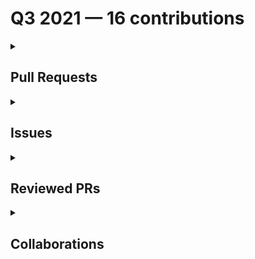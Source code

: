 # Q3 2021 — 16 contributions

<details>
  <summary><h2>Pull Requests</h2></summary>
<table style='width:100%; table-layout:fixed;'>
  <thead>
    <tr>
      <th style='width:5%;'>No.</th>
      <th style='width:20%;'>Project Name</th>
      <th style='width:20%;'>Title</th>
      <th style='width:35%;'>Description</th>
      <th style='width:20%;'>Date</th>
    </tr>
  </thead>
  <tbody>
    <tr>
      <td>1.</td>
      <td>Virtual-Coffee/virtualcoffee.io</td>
      <td><a href='https://github.com/Virtual-Coffee/virtualcoffee.io/pull/348'>Fix typo for YouTube link's markdown</a></td>
      <td>## Linked Issue

- closes #347 

## Description

Fix the YouTube link's markdown

## Methodology

</td>
      <td>2021-09-27</td>
    </tr>
    <tr>
      <td>2.</td>
      <td>Virtual-Coffee/VC-Community-Docs</td>
      <td><a href='https://github.com/Virtual-Coffee/VC-Community-Docs/pull/203'>Add tips to onboard volunteer notetaker</a></td>
      <td>As per @BekahHW's experience & thread on Slack about onboarding volunteer notetakers.

I suggest adding tips for the room leaders on how to onboard a volunteer notetaker while giving the intro.
</td>
      <td>2021-09-13</td>
    </tr>
    <tr>
      <td>3.</td>
      <td>Virtual-Coffee/virtualcoffee.io</td>
      <td><a href='https://github.com/Virtual-Coffee/virtualcoffee.io/pull/336'>Feature/add guide for VC prospective members</a></td>
      <td>## Linked Issue

#311 

## Description

Create and add the guide to joining VC for prospective/new members.

## Methodology



</td>
      <td>2021-09-11</td>
    </tr>
    <tr>
      <td>4.</td>
      <td>Virtual-Coffee/virtualcoffee.io</td>
      <td><a href='https://github.com/Virtual-Coffee/virtualcoffee.io/pull/325'>Add September newsletter</a></td>
      <td>## Linked Issue

#323 

## Description

Add September 2021 newsletter

## Methodology


</td>
      <td>2021-09-06</td>
    </tr>
    <tr>
      <td>5.</td>
      <td>adiati98/vue-temperature-converter</td>
      <td><a href='https://github.com/adiati98/vue-temperature-converter/pull/6'>Change button font size</a></td>
      <td>No description provided.</td>
      <td>2021-08-31</td>
    </tr>
    <tr>
      <td>6.</td>
      <td>adiati98/vue-temperature-converter</td>
      <td><a href='https://github.com/adiati98/vue-temperature-converter/pull/5'>Add Footer component, Add styling</a></td>
      <td>No description provided.</td>
      <td>2021-08-31</td>
    </tr>
    <tr>
      <td>7.</td>
      <td>Virtual-Coffee/virtualcoffee.io</td>
      <td><a href='https://github.com/Virtual-Coffee/virtualcoffee.io/pull/291'>Add August newsletter</a></td>
      <td>## Linked Issue

#282 

## Description

Add August 2021 newsletter

## Methodology



</td>
      <td>2021-08-12</td>
    </tr>
    <tr>
      <td>8.</td>
      <td>adiati98/vue-temperature-converter</td>
      <td><a href='https://github.com/adiati98/vue-temperature-converter/pull/4'>Add setTimeout method</a></td>
      <td>No description provided.</td>
      <td>2021-07-14</td>
    </tr>
    <tr>
      <td>9.</td>
      <td>adiati98/vue-temperature-converter</td>
      <td><a href='https://github.com/adiati98/vue-temperature-converter/pull/3'>Change SVG size</a></td>
      <td>No description provided.</td>
      <td>2021-07-14</td>
    </tr>
    <tr>
      <td>10.</td>
      <td>adiati98/vue-temperature-converter</td>
      <td><a href='https://github.com/adiati98/vue-temperature-converter/pull/2'>Add logo, message prop, and some styling</a></td>
      <td>No description provided.</td>
      <td>2021-07-14</td>
    </tr>
    <tr>
      <td>11.</td>
      <td>adiati98/vue-temperature-converter</td>
      <td><a href='https://github.com/adiati98/vue-temperature-converter/pull/1'>Add global CSS and weather app SVG</a></td>
      <td> </td>
      <td>2021-07-13</td>
    </tr>
    <tr>
      <td>12.</td>
      <td>Virtual-Coffee/virtualcoffee.io</td>
      <td><a href='https://github.com/Virtual-Coffee/virtualcoffee.io/pull/274'>Add July newsletter</a></td>
      <td>## Linked Issue

#267 

## Description

Add July 2021 newsletter

## Methodology

</td>
      <td>2021-07-05</td>
    </tr>
  </tbody>
</table>
</details>

<details>
  <summary><h2>Issues</h2></summary>
<table style='width:100%; table-layout:fixed;'>
  <thead>
    <tr>
      <th style='width:5%;'>No.</th>
      <th style='width:20%;'>Project Name</th>
      <th style='width:20%;'>Title</th>
      <th style='width:35%;'>Description</th>
      <th style='width:20%;'>Date</th>
    </tr>
  </thead>
  <tbody>
    <tr>
      <td>1.</td>
      <td>Virtual-Coffee/virtualcoffee.io</td>
      <td><a href='https://github.com/Virtual-Coffee/virtualcoffee.io/issues/347'>Typo of markdown in Guide To VC</a></td>
      <td>### Is there an existing issue for this?

- [X] I have searched the existing issues

### What happened?

There is a typo in the markdown to the link to YouTube.

![typo-markdown](https://user-images.githubusercontent.com/45172775/134976865-5300c63e-5bcf-4d5a-8f78-9280e301c626.jpg)
.

### Steps To Reproduce

Go to [Virtual Coffee Events](https://virtualcoffee.io/member-resources/guide-to-vc/#virtual-coffee-events), in the Lightning Talks session.

### What browsers are you seeing the problem on?

_No response_

### Environment

_No response_

### Anything else?

I would like to be assigned to tackle this issue.

### Code of Conduct

- [X] I've read the Code of Conduct and understand my responsibilities as a member of the Virtual Coffee community</td>
      <td>2021-09-27</td>
    </tr>
    <tr>
      <td>2.</td>
      <td>Virtual-Coffee/virtualcoffee.io</td>
      <td><a href='https://github.com/Virtual-Coffee/virtualcoffee.io/issues/317'>Install and Run link in CONTRIBUTING.md goes nowhere </a></td>
      <td>### Is there an existing issue for this?

- [X] I have searched the existing issues

### What happened?

In the [Table of Contents section in CONTRIBUTING.md](https://github.com/Virtual-Coffee/virtualcoffee.io/blob/main/CONTRIBUTING.md#table-of-contents), the link to "Install and Run" (see attached screenshot) goes nowhere.
It's because that link changed to "[Local development](https://github.com/Virtual-Coffee/virtualcoffee.io/blob/main/CONTRIBUTING.md#local-development)".

This would be a good first issue for those who start to get their hands wet in open source!

<hr/>


![table-of-contents](https://user-images.githubusercontent.com/45172775/132096902-74c3c6fa-e528-454a-b38e-c4aa00027cc0.jpg)



### Steps To Reproduce

_No response_

### What browsers are you seeing the problem on?

_No response_

### Environment

```markdown
- OS:
- Node:
- yarn:
```


### Anything else?

_No response_

### Code of Conduct

- [X] I've read the Code of Conduct and understand my responsibilities as a member of the Virtual Coffee community</td>
      <td>2021-09-04</td>
    </tr>
  </tbody>
</table>
</details>

<details>
  <summary><h2>Reviewed PRs</h2></summary>
No reviewed prs contributions in this quarter.
</details>

<details>
  <summary><h2>Collaborations</h2></summary>
<table style='width:100%; table-layout:fixed;'>
  <thead>
    <tr>
      <th style='width:5%;'>No.</th>
      <th style='width:20%;'>Project Name</th>
      <th style='width:20%;'>Title</th>
      <th style='width:35%;'>Description</th>
      <th style='width:20%;'>Date</th>
    </tr>
  </thead>
  <tbody>
    <tr>
      <td>1.</td>
      <td>Virtual-Coffee/virtualcoffee.io</td>
      <td><a href='https://github.com/Virtual-Coffee/virtualcoffee.io/pull/329'>Feature/add channel guide</a></td>
      <td>## Linked Issue

- closes #310 

## Description

- Added a markdown file for the Slack channel guide that @adiati98 created ❤️ </td>
      <td>2021-09-10</td>
    </tr>
    <tr>
      <td>2.</td>
      <td>Virtual-Coffee/virtualcoffee.io</td>
      <td><a href='https://github.com/Virtual-Coffee/virtualcoffee.io/pull/298'>Member resources/guideto vc</a></td>
      <td>## Description

- closes #293

## Methodology

Made the index page for member resources and the start of the VC guide.

## Question
What should the order be on the Member Resources? 
</td>
      <td>2021-09-03</td>
    </tr>
  </tbody>
</table>
</details>


